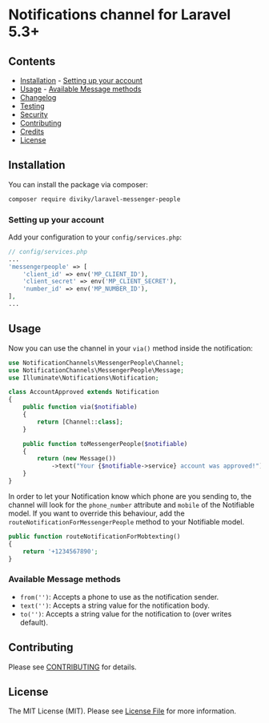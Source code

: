 # Notifications channel for Laravel 5.3+

## Contents

-   [Installation](#installation) - [Setting up your account](#setting-up-your-account)
-   [Usage](#usage) - [Available Message methods](#available-message-methods)
-   [Changelog](#changelog)
-   [Testing](#testing)
-   [Security](#security)
-   [Contributing](#contributing)
-   [Credits](#credits)
-   [License](#license)

## Installation

You can install the package via composer:

```bash
composer require diviky/laravel-messenger-people
```

### Setting up your account

Add your configuration to your `config/services.php`:

```php
// config/services.php
...
'messengerpeople' => [
    'client_id' => env('MP_CLIENT_ID'),
    'client_secret' => env('MP_CLIENT_SECRET'),
    'number_id' => env('MP_NUMBER_ID'),
],
...
```

## Usage

Now you can use the channel in your `via()` method inside the notification:

```php
use NotificationChannels\MessengerPeople\Channel;
use NotificationChannels\MessengerPeople\Message;
use Illuminate\Notifications\Notification;

class AccountApproved extends Notification
{
    public function via($notifiable)
    {
        return [Channel::class];
    }

    public function toMessengerPeople($notifiable)
    {
        return (new Message())
            ->text("Your {$notifiable->service} account was approved!");
    }
}
```

In order to let your Notification know which phone are you sending to, the channel will look for the `phone_number` attribute and `mobile` of the Notifiable model. If you want to override this behaviour, add the `routeNotificationForMessengerPeople` method to your Notifiable model.

```php
public function routeNotificationForMobtexting()
{
    return '+1234567890';
}
```

### Available Message methods

-   `from('')`: Accepts a phone to use as the notification sender.
-   `text('')`: Accepts a string value for the notification body.
-   `to('')`: Accepts a string value for the notification to (over writes default).

## Contributing

Please see [CONTRIBUTING](CONTRIBUTING.md) for details.

## License

The MIT License (MIT). Please see [License File](LICENSE.md) for more information.
